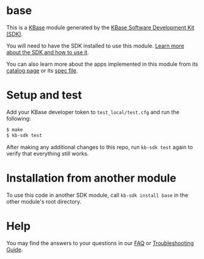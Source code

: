 # base

This is a [KBase](https://kbase.us) module generated by the [KBase Software Development Kit (SDK)](https://github.com/kbase/kb_sdk).

You will need to have the SDK installed to use this module. [Learn more about the SDK and how to use it](https://kbase.github.io/kb_sdk_docs/).

You can also learn more about the apps implemented in this module from its [catalog page](https://narrative.kbase.us/#catalog/modules/base) or its [spec file]($module_name.spec).

# Setup and test

Add your KBase developer token to `test_local/test.cfg` and run the following:

```bash
$ make
$ kb-sdk test
```

After making any additional changes to this repo, run `kb-sdk test` again to verify that everything still works.

# Installation from another module

To use this code in another SDK module, call `kb-sdk install base` in the other module's root directory.

# Help

You may find the answers to your questions in our [FAQ](https://kbase.github.io/kb_sdk_docs/references/questions_and_answers.html) or [Troubleshooting Guide](https://kbase.github.io/kb_sdk_docs/references/troubleshooting.html).
